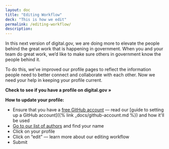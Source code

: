 ```yaml
---
layout: doc
title: "Editing Workflow"
deck: "This is how we edit"
permalink: /editing-workflow/
description:
---
```


In this next version of digital.gov, we are doing more to elevate the people behind the great work that is happening in government. When you and your team do great work, we’d like to make sure others in government know the people behind it.

To do this, we’ve improved our profile pages to reflect the information people need to better connect and collaborate with each other. Now we need your help in keeping your profile current.

**Check to see if you have a profile on digital.gov »**

**How to update your profile:**
- Ensure that you have a [free GitHub account](https://github.com/) — read our [guide to setting up a GitHub account]({% link _docs/github-account.md %}) and how it'll be used
- [Go to our list of authors](https://demo.digital.gov/authors/) and find your name
- Click on your profile
- Click on “edit” — learn more about our editing workflow
- Submit
